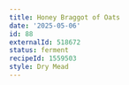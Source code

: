 ```yaml
---
title: Honey Braggot of Oats
date: '2025-05-06'
id: 88
externalId: 518672
status: ferment
recipeId: 1559503
style: Dry Mead
---
```

